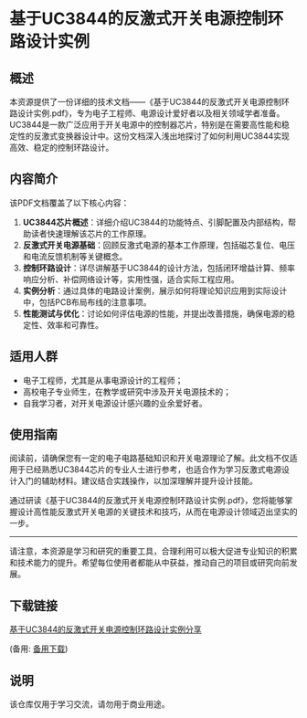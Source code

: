 # 基于UC3844的反激式开关电源控制环路设计实例

## 概述

本资源提供了一份详细的技术文档——《基于UC3844的反激式开关电源控制环路设计实例.pdf》，专为电子工程师、电源设计爱好者以及相关领域学者准备。UC3844是一款广泛应用于开关电源中的控制器芯片，特别是在需要高性能和稳定性的反激式变换器设计中。这份文档深入浅出地探讨了如何利用UC3844实现高效、稳定的控制环路设计。

## 内容简介

该PDF文档覆盖了以下核心内容：

1. **UC3844芯片概述**：详细介绍UC3844的功能特点、引脚配置及内部结构，帮助读者快速理解该芯片的工作原理。
2. **反激式开关电源基础**：回顾反激式电源的基本工作原理，包括磁芯复位、电压和电流反馈机制等关键概念。
3. **控制环路设计**：详尽讲解基于UC3844的设计方法，包括闭环增益计算、频率响应分析、补偿网络设计等，实用性强，适合实际工程应用。
4. **实例分析**：通过具体的电路设计案例，展示如何将理论知识应用到实际设计中，包括PCB布局布线的注意事项。
5. **性能测试与优化**：讨论如何评估电源的性能，并提出改善措施，确保电源的稳定性、效率和可靠性。

## 适用人群

- 电子工程师，尤其是从事电源设计的工程师；
- 高校电子专业师生，在教学或研究中涉及开关电源技术的；
- 自我学习者，对开关电源设计感兴趣的业余爱好者。

## 使用指南

阅读前，请确保您有一定的电子电路基础知识和开关电源理论了解。此文档不仅适用于已经熟悉UC3844芯片的专业人士进行参考，也适合作为学习反激式电源设计入门的辅助材料。建议结合实践操作，以加深理解并提升设计技能。

通过研读《基于UC3844的反激式开关电源控制环路设计实例.pdf》，您将能够掌握设计高性能反激式开关电源的关键技术和技巧，从而在电源设计领域迈出坚实的一步。

---

请注意，本资源是学习和研究的重要工具，合理利用可以极大促进专业知识的积累和技术能力的提升。希望每位使用者都能从中获益，推动自己的项目或研究向前发展。

## 下载链接
[基于UC3844的反激式开关电源控制环路设计实例分享](https://pan.quark.cn/s/1681ba59989b) 

(备用: [备用下载](https://pan.baidu.com/s/1KmgG7jasPfFuOQUL8k0MMw?pwd=1234))

## 说明

该仓库仅用于学习交流，请勿用于商业用途。
